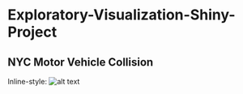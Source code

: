 # Exploratory-Visualization-Shiny-Project
## NYC Motor Vehicle Collision
Inline-style: 
![alt text](https://0xinach.shinyapps.io/nyc_motor_vehicle_collision/)
